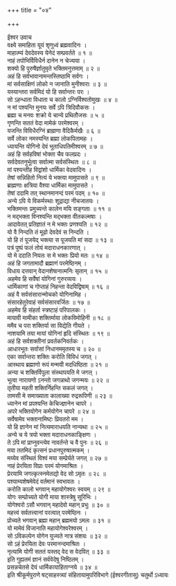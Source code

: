 +++
title = "०४"

+++

ईश्वर उवाच  
वक्ष्ये समाहिता यूयं शृणुध्वं ब्रह्मवादिनः ।  
माहात्म्यं देवदेवस्य येनेदं सम्प्रवर्तते ॥ १ ॥  
नाहं तपोभिर्विविधैर्न दानेन न चेज्यया ।  
शक्यो हि पुरुषैर्ज्ञातुमृते भक्तिमनुत्तमाम् ॥ २ ॥  
अहं हि सर्वभावानामन्तस्तिष्ठामि सर्वगः ।  
मां सर्वसाक्षिणं लोको न जानाति मुनीश्वराः ॥ ३ ॥  
यस्यान्तरा सर्वमिदं यो हि सर्वान्तरः परः ।  
सो ऽहन्धाता विधाता च कालो ऽग्निर्विश्वतोमुखः ॥ ४ ॥  
न मां पश्यन्ति मुनयः सर्वे ऽपि त्रिदिवौकसः ।  
ब्रह्मा च मनवः शक्रो ये चान्ये प्रथितौजसः ॥ ५ ॥  
गृणन्ति सततं वेदा मामेकं परमेश्वरम् ।  
यजन्ति विविधैरग्निं ब्राह्मणा वैदिकैर्मखैः ॥ ६ ॥  
सर्वे लोका नमस्यन्ति ब्रह्मा लोकपितामहः ।  
ध्यायन्ति योगिनो देवं भूताधिपतिमीश्वरम् ॥ ७ ॥  
अहं हि सर्वहविषां भोक्ता चैव फलप्रदः ।  
सर्वदेवतनुर्भूत्वा सर्वात्मा सर्वसंस्थितः ॥ ८ ॥  
मां पश्यन्तीह विद्वांशो धार्मिका वेदवादिनः ।  
तेषां सन्निहितो नित्यं ये भक्त्या मामुपासते ॥ ९ ॥  
ब्राह्मणाः क्षत्रिया वैश्या धार्मिका मामुपासते ।  
तेषां ददामि तत् स्थानमानन्दं परमं पदम् ॥ १० ॥  
अन्ये ऽपि ये विकर्मस्थाः शूद्राद्या नीचजातयः ।  
भक्तिमन्तः प्रमुच्यन्ते कालेन मयि सङ्गताः ॥ ११ ॥  
न मद्भक्ता विनश्यन्ति मद्भक्ता वीतकल्मषाः ।  
आदावेतत् प्रतिज्ञातं न मे भक्तः प्रणश्यति ॥ १२ ॥  
यो वै निन्दति तं मूढो देवदेवं स निन्दति ।  
यो हि तं पूजयेद् भक्त्या स पूजयति मां सदा ॥ १३ ॥  
पत्रं पुष्पं फलं तोयं मदाराधनकारणात् ।  
यो मे ददाति नियतः स मे भक्तः प्रियो मतः ॥ १४ ॥  
अहं हि जगतामादौ ब्रह्माणं परमेष्ठिनम् ।  
विधाय दत्तवान् वेदानशेषानात्मनिः सृतान् ॥ १५ ॥  
अहमेव हि सर्वेषां योगिनां गुरुरव्ययः ।  
धार्मिकाणां च गोप्ताहं निहन्ता वेदविद्विषाम् ॥ १६ ॥  
अहं वै सर्वसंसारान्मोचको योगिनामिह ।  
संसारहेतुरेवाहं सर्वसंसारवर्जितः ॥ १७ ॥  
अहमेव हि संहर्ता स्त्रष्टाहं परिपालकः ।  
मायावी मामीका शक्तिर्माया लोकविमोहिनी ॥ १८ ॥  
ममैव च परा शक्तिर्या सा विद्येति गीयते ।  
नाशयामि तया मायां योगिनां हृदि संस्थितः ॥ १९ ॥  
अहं हि सर्वशक्तीनां प्रवर्तकनिवर्तकः ।  
आधारभूतः सर्वासां निधानममृतस्य च ॥ २० ॥  
एका सर्वान्तरा शक्तिः करोति विविधं जगत् ।  
आस्थाय ब्रह्माणो रूपं मन्मयी मदधिष्ठिता ॥ २१ ॥  
अन्या च शक्तिर्विपुला संस्थापयति मे जगत् ।  
भूत्वा नारायणो ऽनन्तो जगन्नाथो जगन्मयः ॥ २२ ॥  
तृतीया महती शक्तिर्निहन्ति सकलं जगत् ।  
तामसी मे समाख्याता कालाख्या रुद्ररूपिणी ॥ २३ ॥  
ध्यानेन मां प्रपश्यन्ति केचिज्ज्ञानेन चापरे ।  
अपरे भक्तियोगेन कर्मयोगेन चापरे ॥ २४ ॥  
सर्वेषामेव भक्तानामिष्टः प्रियतरो मम ।  
यो हि ज्ञानेन मां नित्यमाराधयति नान्यथा ॥ २५ ॥  
अन्ये च ये त्रयो भक्ता मदाराधनकाङ्क्षिणः ।  
ते ऽपि मां प्राप्नुवन्त्येव नावर्तन्ते च वै पुनः ॥ २६ ॥  
मया ततमिदं कृत्सनं प्रधानपुरुषात्मकम् ।  
मय्येव संस्थितं विश्वं मया सम्प्रेर्यते जगत् ॥ २७ ॥  
नाहं प्रेरयिता विप्राः परमं योगमाश्रितः ।  
प्रेरयामि जगत्कृत्स्नमेतद्यो वेद सो ऽमृतः ॥ २८ ॥  
पश्याम्यशेषमेवेदं वर्तमानं स्वभावतः ।  
करोति कालो भगवान् महायोगेश्वरः स्वयम् ॥ २९ ॥  
योगः सम्प्रोच्यते योगी माया शास्त्रेषु सूरिभिः ।  
योगेश्वरो ऽसौ भगवान् महादेवो महान् प्रभुः ॥ ३० ॥  
महत्त्वं सर्वतत्त्वानां परत्वात् परमेष्ठिनः ।  
प्रोच्यते भगवान् ब्रह्मा महान् ब्रह्ममयो ऽमलः ॥ ३१ ॥  
यो मामेवं विजानाति महायोगेश्वरेश्वरम् ।  
सो ऽविकल्पेन योगेन युज्यते नात्र संशयः ॥ ३२ ॥  
सो ऽहं प्रेरयिता देवः परमानन्दमाश्रितः ।  
नृत्यामि योगी सततं यस्तद् वेद स वेदवित् ॥ ३३ ॥  
इति गुह्यतमं ज्ञानं सर्ववेदेषु निष्ठितम् ।  
प्रसन्नचेतसे देयं धार्मिकायाहिताग्नये ॥ ३४ ॥  
इति श्रीकूर्मपुराणे षट्साहस्त्र्यां संहितायामुपरिविभागे (ईश्वरगीतासु) चतुर्थो ऽध्यायः
